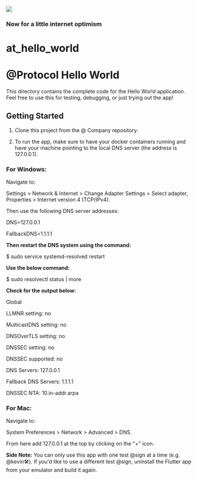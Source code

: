 <img src="https://atsign.dev/assets/img/@developersmall.png?sanitize=true">

### Now for a little internet optimism

# at_hello_world

# @Protocol Hello World

This directory contains the complete code for the Hello World application. Feel free to use
this for testing, debugging, or just trying out the app!

## Getting Started

1. Clone this project from the @ Company repository.

2. To run the app, make sure to have your docker containers running and have your machine pointing to the local DNS server (the address is 127.0.0.1).

### For Windows:

Navigate to:

Settings > Network & Internet > Change Adapter Settings > Select adapter, Properties >  Internet version 4 (TCP/IPv4). 

Then use the following DNS server addresses:

DNS=127.0.0.1

FallbackDNS=1.1.1.1

**Then restart the DNS system using the command:**

$ sudo service systemd-resolved restart

**Use the below command:**

$ sudo resolvectl status |  more

**Check for the output below:**

Global

LLMNR setting: no

MulticastDNS setting: no

DNSOverTLS setting: no

DNSSEC setting: no

DNSSEC supported: no

DNS Servers: 127.0.0.1

Fallback DNS Servers: 1.1.1.1

DNSSEC NTA: 10.in-addr.arpa

### For Mac:

Navigate to:

System Preferences > Network > Advanced > DNS. 

From here add 127.0.0.1 at the top by clicking on the "+" icon.



**Side Note:** You can only use this app with one test @sign at a time (e.g. @kevin🛠). If you'd like to use a different
test @sign, uninstall the Flutter app from your emulator and build it again.
